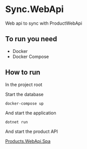 # Sync.WebApi
Web api to sync with ProductWebApi

## To run you need

- Docker
- Docker Compose


## How to run

In the project root

Start the database
```
docker-compose up
```

And start the application
```
dotnet run
```
And start the product API

[Products.WebApi.Spa](https://github.com/anologicon/Products.WebApi.Spa)
